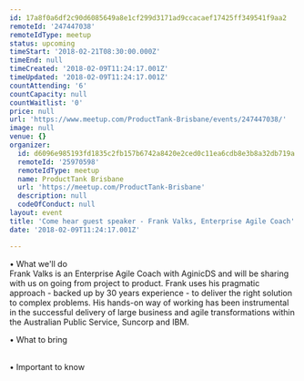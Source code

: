 ```yaml
---
id: 17a8f0a6df2c90d6085649a8e1cf299d3171ad9ccacaef17425ff349541f9aa2
remoteId: '247447038'
remoteIdType: meetup
status: upcoming
timeStart: '2018-02-21T08:30:00.000Z'
timeEnd: null
timeCreated: '2018-02-09T11:24:17.001Z'
timeUpdated: '2018-02-09T11:24:17.001Z'
countAttending: '6'
countCapacity: null
countWaitlist: '0'
price: null
url: 'https://www.meetup.com/ProductTank-Brisbane/events/247447038/'
image: null
venue: {}
organizer:
  id: d6096e985193fd1835c2fb157b6742a8420e2ced0c11ea6cdb8e3b8a32db719a
  remoteId: '25970598'
  remoteIdType: meetup
  name: ProductTank Brisbane
  url: 'https://meetup.com/ProductTank-Brisbane'
  description: null
  codeOfConduct: null
layout: event
title: 'Come hear guest speaker - Frank Valks, Enterprise Agile Coach'
date: '2018-02-09T11:24:17.001Z'

---
```

<p>• What we'll do<br/>Frank Valks is an Enterprise Agile Coach with AginicDS and will be sharing with us on going from project to product. Frank uses his pragmatic approach - backed up by 30 years experience - to deliver the right solution to complex problems. His hands-on way of working has been instrumental in the successful delivery of large business and agile transformations within the Australian Public Service, Suncorp and IBM.</p> <p>• What to bring</p> <p><br/>• Important to know</p>
